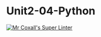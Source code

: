 # Unit2-04-Python
[![Mr Coxall's Super Linter](https://github.com/ICS3U-Programming-JeremiahO/Unit2-04-Python/workflows/Mr%20Coxall's%20Super%20Linter/badge.svg)](https://github.com/ICS3U-Programming-JeremiahO/Unit2-04-Python/actions/)
